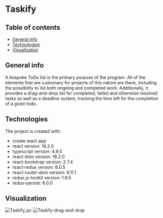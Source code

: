 # Taskify
## Table of contents
* [General info](#general-info)
* [Technologies](#technologies)
* [Visualization](#visualization)

## General info
A bespoke ToDo list is the primary purpose of the program. All of the elements that are customary for projects of this nature are there, including the possibility to list both ongoing and completed work. Additionally, it provides a drag-and-drop list for completed, failed and otherwise resolved tasks as well as a deadline system, tracking the time left for the completion of a given todo.

## Technologies
The project is created with:
* create react app
* react version: 18.2.0
* typescript version: 4.9.5
* react-dom version: 18.2.0
* react-bootstrap version: 2.7.4
* react-redux version: 8.0.5
* react-router-dom version: 6.11.1
* redux.js-toolkit version: 1.9.5
* redux-persist: 6.0.0

## Visualization
![Taskify_pc](https://github.com/LukassF/todo-app/assets/132075104/035f060f-50bb-4e59-b9da-6c742ca95f83)
![Taskify-drag-and-drop](https://github.com/LukassF/todo-app/assets/132075104/0295be08-6ceb-4be1-9987-01b49e5b36a8)
